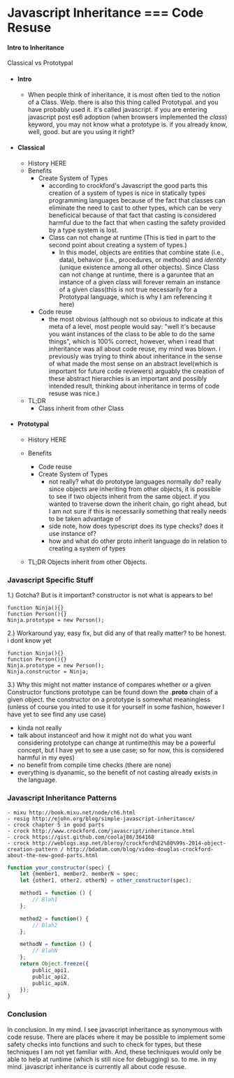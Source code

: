 # Javascript Inheritance === Code Resuse

#### Intro to Inheritance
Classical vs Prototypal

- #### Intro
    - When people think of inheritance, it is most often tied to the notion of a Class. Welp. there is also this thing called Prototypal. and you have probably used it. it's called javascript. if you are entering javascript post es6 adoption (when browsers implemented the *class*) keyword, you may not know what a prototype is. if you already know, well, good. but are you using it right?

- #### Classical
    - History HERE
    - Benefits
        - Create System of Types
            - according to crockford's Javascript the good parts this creation of a system of types is nice in statically types programming languages because of the fact that classes can eliminate the need to cast to other types, which can be very beneficical because of that fact that casting is considered harmful due to the fact that when casting the safety provided by a type system is lost.
            - Class can not change at runtime (This is tied in part to the second point about creating a system of types.)
                - In this model, objects are entities that combine state (i.e., data), behavior (i.e., procedures, or methods) and _identity_ (unique existence among all other objects).
                Since Class can not change at runtime, there is a garuntee
                that an instance of a given class will forever remain an instance of a given class(this is not true necessarily for a Prototypal language, which is why I am referencing it here)
        - Code reuse
            - the most obvious (although not so obvious to indicate at this meta of a level, most people would say: "well it's because you want instances of the class to be able to do the same things", which is 100% correct, however, when i read that inheritance was all about code reuse, my mind was blown. i previously was trying to think about inheritance in the sense of what made the most sense on an abstract level(which is important for future code reviewers) arguably the creation of these abstract hierarchies is an important and possibly intended result, thinking about inheritance in terms of code resuse was nice.)
    - TL;DR
        - Class inherit from other Class
- #### Prototypal
    - History HERE
    - Benefits
        - Code reuse
        - Create System of Types
            - not really? what do prototype languages normally do? really since objects are inheriting from other objects, it is possible to see if two objects inherit from the same object. if you wanted to traverse down the inherit chain, go right ahead, but I am not sure if this is necessarily something that really needs to be taken advantage of
            - side note, how does typescript does its type checks? does it use instance of?
            - how and what do other proto inherit language do in relation to creating a system of types

    - TL;DR Objects inherit from other Objects.

### Javascript Specific Stuff
1.) Gotcha? But is it important?
constructor is not what is appears to be!
```
function Ninja(){}
function Person(){}
Ninja.prototype = new Person();
```

2.) Workaround
yay, easy fix, but did any of that really matter? to be honest. i dont know yet
```
function Ninja(){}
function Person(){}
Ninja.prototype = new Person();
Ninja.constructor = Ninja;
```

3.) Why this might not matter
instance of compares whether or a given Constructor functions prototype can be
found down the .__proto__ chain of a given object. the constructor on a prototype
is somewhat meaningless (unless of course you inted to use it for yourself in
some fashion, however I have yet to see find any use case)
- kinda not really
- talk about instanceof and how it might not do what you want considering prototype can change at runtime(this may be a powerful concept, but I have yet to see a use case; so for now, this is considered harmful in my eyes)
- no benefit from compile time checks (there are none)
- everything is dyanamic, so the benefit of not casting already exists in the language.

### Javascript Inheritance Patterns
    - mixu http://book.mixu.net/node/ch6.html
    - resig http://ejohn.org/blog/simple-javascript-inheritance/
    - crock chapter 5 in good parts
    - crock http://www.crockford.com/javascript/inheritance.html
    - crock https://gist.github.com/coolaj86/364168
    - crock http://weblogs.asp.net/bleroy/crockford%E2%80%99s-2014-object-creation-pattern / http://bdadam.com/blog/video-douglas-crockford-about-the-new-good-parts.html
```javascript  f
function your_constructor(spec) {
    let {member1, member2, memberN = spec;
    let {other1, other2, otherN} = other_constructor(spec);

    method1 = function () {
        // Blah1
    };

    method2 = function() {
        // Blah2
    };

    methodN = function () {
        // BlahN
    };
    return Object.freeze({
        public_api1,
        public_api2,
        public_apiN,
    });
}
```
### Conclusion
In conclusion. In my mind. I see javascript inheritance as synonymous with code resuse. There are places where it may be possible to implement some safety checks into functions and such to check for types, but these techniques I am not yet familiar with. And, these techniques would only be able to help at runtime (which is still nice for debugging) so. to me. in my mind. javascript inheritance is currently all about code resuse.
